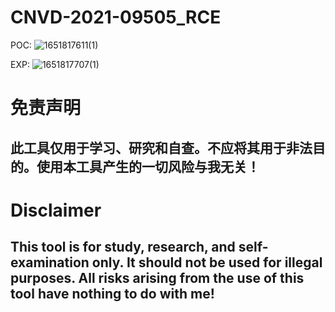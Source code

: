# CNVD-2021-09505_RCE
POC:
![1651817611(1)](https://user-images.githubusercontent.com/54984589/167077007-d40e7137-76b2-4f9e-aada-32066b0ef998.png)

EXP:
![1651817707(1)](https://user-images.githubusercontent.com/54984589/167077185-8859bd60-e7a8-4dd5-a53f-28a43e88afe3.png)




# 免责声明
## 此工具仅用于学习、研究和自查。不应将其用于非法目的。使用本工具产生的一切风险与我无关！
# Disclaimer
## This tool is for study, research, and self-examination only. It should not be used for illegal purposes. All risks arising from the use of this tool have nothing to do with me!

